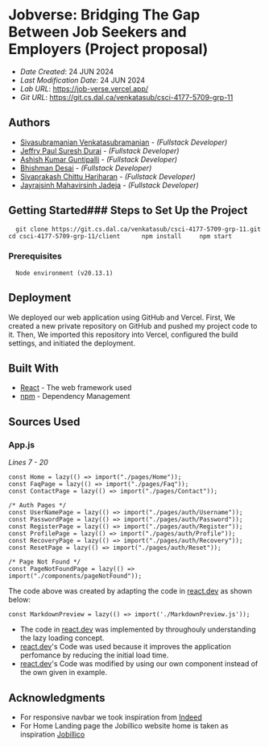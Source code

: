 # Jobverse: Bridging The Gap Between Job Seekers and Employers (Project proposal)


* *Date Created*: 24 JUN 2024
* *Last Modification Date*: 24 JUN 2024
* *Lab URL*: <https://job-verse.vercel.app/>
* *Git URL*: <https://git.cs.dal.ca/venkatasub/csci-4177-5709-grp-11>

## Authors

* [Sivasubramanian Venkatasubramanian](sv386677@dal.ca) - *(Fullstack Developer)*
* [Jeffry Paul Suresh Durai](jeffrypaul.sureshdurai@dal.ca) - *(Fullstack Developer)*
* [Ashish Kumar Guntipalli](as589490@dal.ca) - *(Fullstack Developer)*
* [Bhishman Desai](jy688645@dal.ca) - *(Fullstack Developer)*
* [Sivaprakash Chittu Hariharan](sivaprakash.chittu@dal.ca) - *(Fullstack Developer)*
* [Jayrajsinh Mahavirsinh Jadeja](jy688645@dal.ca) - *(Fullstack Developer)*

## Getting Started### Steps to Set Up the Project   

```   git clone https://git.cs.dal.ca/venkatasub/csci-4177-5709-grp-11.git   cd csci-4177-5709-grp-11/client      npm install     npm start  ```

### Prerequisites

```  Node environment (v20.13.1)```  

## Deployment

We deployed our web application using GitHub and Vercel. First, We created a new private repository on GitHub and pushed my project code to it. Then, We imported this repository into Vercel, configured the build settings, and initiated the deployment.  

## Built With

* [React](https://react.dev/learn) - The web framework used
* [npm](https://docs.npmjs.com) - Dependency Management

## Sources Used

### App.js

*Lines 7 - 20*

```
const Home = lazy(() => import("./pages/Home"));
const FaqPage = lazy(() => import("./pages/Faq"));
const ContactPage = lazy(() => import("./pages/Contact"));

/* Auth Pages */
const UserNamePage = lazy(() => import("./pages/auth/Username"));
const PasswordPage = lazy(() => import("./pages/auth/Password"));
const RegisterPage = lazy(() => import("./pages/auth/Register"));
const ProfilePage = lazy(() => import("./pages/auth/Profile"));
const RecoveryPage = lazy(() => import("./pages/auth/Recovery"));
const ResetPage = lazy(() => import("./pages/auth/Reset"));

/* Page Not Found */
const PageNotFoundPage = lazy(() => import("./components/pageNotFound"));

```

The code above was created by adapting the code in [react.dev](https://react.dev/reference/react/lazy) as shown below: 

```
const MarkdownPreview = lazy(() => import('./MarkdownPreview.js'));

```

- The code in [react.dev](https://react.dev/reference/react/lazy) was implemented by throughouly understanding the lazy loading concept.
- [react.dev](https://react.dev/reference/react/lazy)'s Code was used because it improves the application perfomance by reducing the initial load time.
- [react.dev](https://react.dev/reference/react/lazy)'s Code was modified by using our own component instead of the own given in example.


## Acknowledgments

* For responsive navbar we took inspiration from [Indeed](https://ca.indeed.com/)
* For Home Landing page the Jobillico website home is taken as inspiration [Jobillico](https://www.jobillico.com/en)

